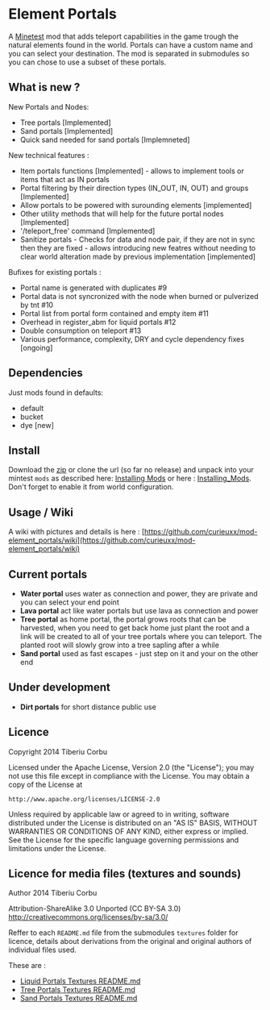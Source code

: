 Element Portals
===============

A [Minetest](http://minetest.net/) mod that adds teleport capabilities in the game trough the natural elements found in the world. Portals can have a custom name and you can select your destination. The mod is separated in submodules so you can chose to use a subset of these portals.

What is new ?
-------------


New Portals and Nodes:

 - Tree portals [Implemented]
 - Sand portals [Implemented]
 - Quick sand needed for sand portals [Implemneted] 

 
New technical features :

 - Item portals functions [Implemented] - allows to implement tools or items that act as IN portals
 - Portal filtering by their direction types (IN_OUT, IN, OUT) and groups [Implemented]
 - Allow portals to be powered with surounding elements [implemented]
 - Other utility methods that will help for the future portal nodes [Implemented]
 - '/teleport_free' command [Implemented]
 - Sanitize portals - Checks for data and node pair, if they are not in sync then they are fixed - allows introducing new featres without needing to clear world alteration made by previous implementation [implemented]


Bufixes for existing portals : 

 - Portal name is generated with duplicates #9
 - Portal data is not syncronized with the node when burned or pulverized by tnt #10
 - Portal list from portal form contained and empty item #11
 - Overhead in register_abm for liquid portals #12
 - Double consumption on teleport #13
 - Various performance, complexity, DRY and cycle dependency fixes [ongoing]


 
Dependencies
------------
Just mods found in defaults:

 - default
 - bucket
 - dye [new]


Install
-------
Download the [zip](https://github.com/curieuxx/mod-element_portals/archive/master.zip) or clone the url (so far no release)  and unpack into your mintest `mods` as described here: [Installing Mods](http://wiki.minetest.com/wiki/Installing_Mods) or here : [Installing_Mods](http://dev.minetest.net/Installing_Mods). Don't forget to enable it from world configuration.

Usage / Wiki
------------

A wiki with pictures and details is here :  [https://github.com/curieuxx/mod-element_portals/wiki](https://github.com/curieuxx/mod-element_portals/wiki)


Current portals
---------------

 * __Water portal__ uses water as connection and power, they are private and you can select your end point
 * __Lava portal__ act like water portals but use lava as connection and power
 * __Tree portal__ as home portal, the portal grows roots that can be harvested, when you need to get back home just plant the root and a link will be created to all of your tree portals where you can teleport. The planted root will slowly grow into a tree sapling after a while
 * __Sand portal__ used as fast escapes - just step on it and your on the other end

Under development
-------------------------

 * __Dirt portals__ for short distance public use


Licence
-------

Copyright 2014 Tiberiu Corbu

Licensed under the Apache License, Version 2.0 (the "License");
you may not use this file except in compliance with the License.
You may obtain a copy of the License at

    http://www.apache.org/licenses/LICENSE-2.0

Unless required by applicable law or agreed to in writing, software
distributed under the License is distributed on an "AS IS" BASIS,
WITHOUT WARRANTIES OR CONDITIONS OF ANY KIND, either express or implied.
See the License for the specific language governing permissions and
limitations under the License.

Licence for media files (textures and sounds)
----------------------------------------------

Author 2014 Tiberiu Corbu

Attribution-ShareAlike 3.0 Unported (CC BY-SA 3.0)
http://creativecommons.org/licenses/by-sa/3.0/
 
Reffer to each `README.md` file from the submodules `textures` folder for licence, details about derivations from the original and original authors of individual files used.

These are :

 * [Liquid Portals Textures README.md](./liquid_portals/textures/README.md)
 * [Tree Portals Textures README.md](./tree_portals/textures/README.md)
 * [Sand Portals Textures README.md](./sand_portals/textures/README.md)

